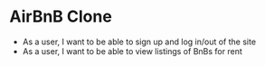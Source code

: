 # AirBnB Clone

* As a user, I want to be able to sign up and log in/out of the site
* As a user, I want to be able to view listings of BnBs for rent
